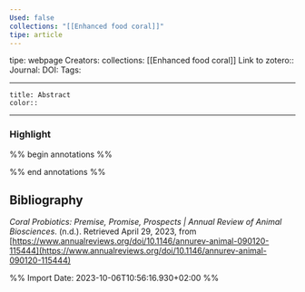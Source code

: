```yaml
---
Used: false
collections: "[[Enhanced food coral]]"
tipe: article
---
```

tipe: webpage
Creators: 
collections: [[Enhanced food coral]]
Link to zotero:: 
Journal: 
DOI: 
Tags: 

---
```ad-note
title: Abstract
color:: 

```

---
### Highlight

%% begin annotations %%

%% end annotations %%

## Bibliography

_Coral Probiotics: Premise, Promise, Prospects | Annual Review of Animal Biosciences_. (n.d.). Retrieved April 29, 2023, from [https://www.annualreviews.org/doi/10.1146/annurev-animal-090120-115444](https://www.annualreviews.org/doi/10.1146/annurev-animal-090120-115444)

%% Import Date: 2023-10-06T10:56:16.930+02:00 %%
